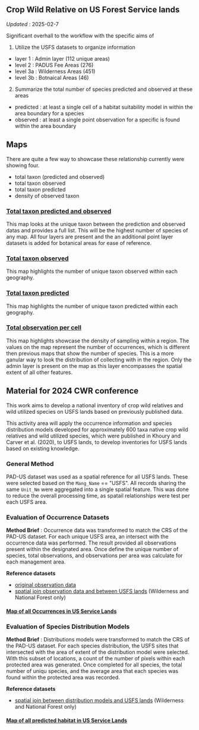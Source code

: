
## Crop Wild Relative on US Forest Service lands

*Updated* : 2025-02-7

Significant overhall to the workflow with the specific aims of 

1. Utilize the USFS datasets to organize information 
  - layer 1 : Admin layer (112 unique areas)
  - level 2 : PADUS Fee Areas  (276)
  - level 3a : Wilderness Areas (451)
  - level 3b : Botnaical Areas (46)

2. Summarize the total number of species predicted and observed at these areas 
  - predicted : at least a single cell of a habitat suitability model in within the area boundary for a species 
  - observed : at least a single point observation for a specific is found within the area boundary 
  
  
## Maps 

There are quite a few way to showcase these relationship currently were showing four. 
 
 - total taxon (predicted and observed)
 - total taxon observed
 - total taxon predicted 
 - density of observed taxon 

### [Total taxon predicted and observed](https://geospatialcentroid.github.io/usfsCWR/uniqueTaxa.html)

This map looks at the unique taxon between the prediction and observed datas and provides a full list. This will be the highest number of species of any map. 
All four layers are present and the an additional point layer datasets is added for botanical areas for ease of reference. 

### [Total taxon observed](https://geospatialcentroid.github.io/usfsCWR/totalObservered.html)

This map highlights the number of unique taxon observed within each geography. 

### [Total taxon predicted](https://geospatialcentroid.github.io/usfsCWR/totalPredicted.html)

This map highlights the number of unique taxon predicted within each geography. 

### [Total observation per cell](https://geospatialcentroid.github.io/usfsCWR/totalObsPerCell.html)

This map highlights showcase the density of sampling within a region. The values on the map represent the number of occurrences, which is different then previous maps that show the number of species. 
This is a more ganular way to look the distribution of collecting with in the region. Only the admin layer is present on the map as this layer encompasses the spatial extent of all other features.










## Material for 2024 CWR conference 

This work aims to develop a national inventory of crop wild relatives and wild utilized species on USFS lands based on previously published data.

This activity area will apply the occurrence information and species distribution models developed for approximately 600 taxa native crop wild relatives and wild utilized species, which were published in Khoury and Carver et al. (2020), to USFS lands, to develop inventories for USFS lands based on existing knowledge. 

### General Method 

PAD-US dataset was used as a spatial reference for all USFS lands. These were selected based on the `Mang_Name` == "USFS". All records sharing the same `Unit_Nm` were aggregated into a single spatial feature. This was done to reduce the overall processing time, as spatail relationships were test per each USFS area. 


### Evaluation of Occurrence Datasets

**Method Brief** : Occurrence data was transformed to match the CRS of the PAD-US dataset. For each unique USFS area, an intersect with the occurrence data was performed. The result provided all observations present within the designated area. Once define the unique number of species, total observations, and observations per area was calculate for each management area.  

**Reference datasets**
- [original observation data](https://drive.google.com/file/d/1PrcgwY7kHP22kei-iSZHj6duTltg7ald/view?usp=sharing)
- [spatial join observation data and between USFS lands](https://drive.google.com/file/d/1rlXn9ADJIeEbIk0JBv5PlrpmGkVNJ0WC/view?usp=sharing) (Wilderness and National Forest only)


#### [Map of all Occurrences in US Service Lands](https://geospatialcentroid.github.io/usfsCWR/fsPointWildernessNF.html)


### Evaluation of Species Distribution Models 
**Method Brief** : Distributions models were transformed to match the CRS of the PAD-US dataset. For each species distribution, the USFS sites that intersected with the area of extent of the distribution model were selected. With this subset of locations, a count of the number of pixels within each protected area was generated. Once completed for all species, the total number of uniqu species, and the average area that each species was found within the protected area was recorded.  

**Reference datasets**
- [spatial join between distribution models and USFS lands](https://drive.google.com/file/d/12In8I6C8KqNIf91W8LHnGws12pIiS28k/view?usp=sharing) (Wilderness and National Forest only)

#### [Map of all predicted habitat in US Service Lands](https://geospatialcentroid.github.io/usfsCWR/fsrasterWildernessNF)

